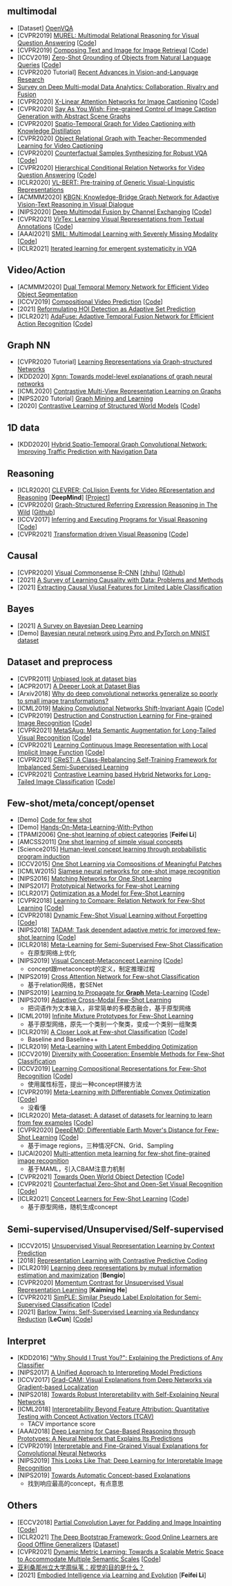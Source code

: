 ## multimodal
- [Dataset] [OpenVQA](https://github.com/MILVLG/openvqa)
- [CVPR2019] [MUREL: Multimodal Relational Reasoning for Visual Question Answering](https://arxiv.org/abs/1902.09487) [[Code](https://github.com/Cadene/murel.bootstrap.pytorch)]
- [CVPR2019] [Composing Text and Image for Image Retrieval](https://arxiv.org/abs/1812.07119) [[Code](https://github.com/google/tirg)]
- [ICCV2019] [Zero-Shot Grounding of Objects from Natural Language Queries](https://arxiv.org/abs/1908.07129) [[Code](https://github.com/TheShadow29/zsgnet-pytorch)]
- [CVPR2020 Tutorial] [Recent Advances in Vision-and-Language Research](https://rohit497.github.io/Recent-Advances-in-Vision-and-Language-Research/)
- [Survey on Deep Multi-modal Data Analytics: Collaboration, Rivalry and Fusion](https://arxiv.org/abs/2006.08159)
- [CVPR2020] [X-Linear Attention Networks for Image Captioning](https://arxiv.org/pdf/2003.14080.pdf) [[Code](https://github.com/JDAI-CV/image-captioning)]
- [CVPR2020] [Say As You Wish: Fine-grained Control of Image Caption Generation with Abstract Scene Graphs](https://arxiv.org/pdf/2003.00387.pdf)
- [CVPR2020] [Spatio-Temporal Graph for Video Captioning with Knowledge Distillation](https://arxiv.org/pdf/2003.13942.pdf)
- [CVPR2020] [Object Relational Graph with Teacher-Recommended Learning for Video Captioning](https://arxiv.org/pdf/2002.11566.pdf)
- [CVPR2020] [Counterfactual Samples Synthesizing for Robust VQA](https://arxiv.org/pdf/2003.06576.pdf) [[Code](https://github.com/yanxinzju/CSS-VQA)]
- [CVPR2020] [Hierarchical Conditional Relation Networks for Video Question Answering](https://arxiv.org/abs/2002.10698) [[Code](https://github.com/thaolmk54/hcrn-videoqa)]
- [ICLR2020] [VL-BERT: Pre-training of Generic Visual-Linguistic Representations](https://arxiv.org/abs/1908.08530)
- [ACMMM2020] [KBGN: Knowledge-Bridge Graph Network for Adaptive Vision-Text Reasoning in Visual Dialogue](https://arxiv.org/abs/2008.04858v2)
- [NIPS2020] [Deep Multimodal Fusion by Channel Exchanging](https://papers.nips.cc/paper/2020/file/339a18def9898dd60a634b2ad8fbbd58-Paper.pdf) [[Code](https://github.com/yikaiw/CEN)]
- [CVPR2021] [VirTex: Learning Visual Representations from Textual Annotations](https://arxiv.org/abs/2006.06666) [[Code](https://github.com/kdexd/virtex)]
- [AAAI2021] [SMIL: Multimodal Learning with Severely Missing Modality](https://arxiv.org/pdf/2103.05677.pdf) [[Code](https://github.com/mengmenm/SMIL)]
- [ICLR2021] [Iterated learning for emergent systematicity in VQA](https://openreview.net/pdf?id=Pd_oMxH8IlF)


## Video/Action
- [ACMMM2020] [Dual Temporal Memory Network for Efficient Video Object Segmentation](https://arxiv.org/abs/2003.06125)
- [ICCV2019] [Compositional Video Prediction](https://arxiv.org/abs/1908.08522) [[Code](https://github.com/JudyYe/CVP)]
- [2021] [Reformulating HOI Detection as Adaptive Set Prediction](https://arxiv.org/pdf/2103.05983.pdf)
- [ICLR2021] [AdaFuse: Adaptive Temporal Fusion Network for Efficient Action Recognition](https://arxiv.org/pdf/2102.05775.pdf) [[Code](https://github.com/mengyuest/AdaFuse)]

## Graph NN
- [CVPR2020 Tutorial] [Learning Representations via Graph-structured Networks](https://xiaolonw.github.io/graphnnv2/)
- [KDD2020] [Xgnn: Towards model-level explanations of graph neural networks](https://arxiv.org/abs/2006.02587)
- [ICML2020] [Contrastive Multi-View Representation Learning on Graphs](https://arxiv.org/pdf/2006.05582.pdf)
- [NIPS2020 Tutorial] [Graph Mining and Learning](https://gm-neurips-2020.github.io/)
- [2020] [Contrastive Learning of Structured World Models](http://arxiv.org/abs/1911.12247) [[Code](https://github.com/tkipf/c-swm)]


## 1D data
- [KDD2020] [Hybrid Spatio-Temporal Graph Convolutional Network: Improving Traffic Prediction with Navigation Data](https://arxiv.org/abs/2006.12715)


## Reasoning
- [ICLR2020] [CLEVRER: CoLlision Events for Video REpresentation and Reasoning](https://arxiv.org/abs/1910.01442) [**DeepMind**] [[Project](http://clevrer.csail.mit.edu/)]
- [CVPR2020] [Graph-Structured Referring Expression Reasoning in The Wild](https://arxiv.org/pdf/2004.08814.pdf) [[Github](https://github.com/sibeiyang/sgmn)]
- [ICCV2017] [Inferring and Executing Programs for Visual Reasoning](https://arxiv.org/abs/1705.03633) [[Code](https://github.com/facebookresearch/clevr-iep)]
- [CVPR2021] [Transformation driven Visual Reasoning](https://arxiv.org/pdf/2011.13160) [[Code](https://github.com/hughplay/TVR)]


## Causal
- [CVPR2020] [Visual Commonsense R-CNN](https://arxiv.org/abs/2002.12204) [[zhihu](https://zhuanlan.zhihu.com/p/111306353)] [[Github](https://github.com/Wangt-CN/VC-R-CNN)]
- [2021] [A Survey of Learning Causality with Data: Problems and Methods](https://arxiv.org/abs/1809.09337v4)
- [2021] [Extracting Causal Viusal Features for Limited Lable Classification](https://arxiv.org/pdf/2103.12322.pdf)


## Bayes
- [2021] [A Survey on Bayesian Deep Learning](https://arxiv.org/abs/1604.01662v4) 
- [Demo] [Bayesian neural network using Pyro and PyTorch on MNIST dataset](https://github.com/paraschopra/bayesian-neural-network-mnist)


## Dataset and preprocess
- [CVPR2011] [Unbiased look at dataset bias](https://ieeexplore.ieee.org/abstract/document/5995347)
- [ACPR2017] [A Deeper Look at Dataset Bias](https://link.springer.com/chapter/10.1007/978-3-319-58347-1_2)
- [Arxiv2018] [Why do deep convolutional networks generalize so poorly to small image transformations?](https://www.jmlr.org/papers/volume20/19-519/19-519.pdf)
- [ICML2019] [Making Convolutional Networks Shift-Invariant Again](https://arxiv.org/abs/1904.11486) [[Code](https://github.com/adobe/antialiased-cnns)]
- [CVPR2019] [Destruction and Construction Learning for Fine-grained Image Recognition](https://openreview.net/forum?id=HibvKgQe_pH) [[Code](https://github.com/JDAI-CV/DCL)]
- [CVPR2021] [MetaSAug: Meta Semantic Augmentation for Long-Tailed Visual Recognition](https://arxiv.org/abs/2103.12579) [[Code](https://github.com/BIT-DA/MetaSAug)]
- [CVPR2021] [Learning Continuous Image Representation with Local Implicit Image Function](https://arxiv.org/abs/2012.09161) [[Code](https://github.com/yinboc/liif)]
- [CVPR2021] [CReST: A Class-Rebalancing Self-Training Framework for Imbalanced Semi-Supervised Learning](https://arxiv.org/abs/2102.09559)
- [CVPR2021] [Contrastive Learning based Hybrid Networks for Long-Tailed Image Classification](https://arxiv.org/pdf/2103.14267.pdf) [[Code](https://k-han.github.io/HybridLT)]


## Few-shot/meta/concept/openset
- [Demo] [Code for few shot](https://github.com/oscarknagg/few-shot)
- [Demo] [Hands-On-Meta-Learning-With-Python](https://github.com/sudharsan13296/Hands-On-Meta-Learning-With-Python)
- [TPAMI2006] [One-shot learning of object categories](https://ieeexplore.ieee.org/abstract/document/1597116) [**Feifei Li**]
- [AMCSS2011] [One shot learning of simple visual concepts](https://escholarship.org/content/qt4ht821jx/qt4ht821jx.pdf)
- [Science2015] [Human-level concept learning through probabilistic program induction](https://science.sciencemag.org/content/350/6266/1332/)
- [ICCV2015] [One Shot Learning via Compositions of Meaningful Patches](https://ieeexplore.ieee.org/abstract/document/7410499)
- [ICMLW2015] [Siamese neural networks for one-shot image recognition](http://www.cs.toronto.edu/~gkoch/files/msc-thesis.pdf)
- [NIPS2016] [Matching Networks for One Shot Learning](https://arxiv.org/pdf/1606.04080.pdf)
- [NIPS2017] [Prototypical Networks for Few-shot Learning](https://arxiv.org/pdf/1703.05175.pdf)
- [ICLR2017] [Optimization as a Model for Few-Shot Learning](https://openreview.net/forum?id=rJY0-Kcll)
- [CVPR2018] [Learning to Compare: Relation Network for Few-Shot Learning](https://arxiv.org/abs/1711.06025) [[Code](https://github.com/floodsung/LearningToCompare_FSL)]
- [CVPR2018] [Dynamic Few-Shot Visual Learning without Forgetting](https://arxiv.org/abs/1804.09458) [[Code](https://github.com/gidariss/FewShotWithoutForgetting)]
- [NIPS2018] [TADAM: Task dependent adaptive metric for improved few-shot learning](https://arxiv.org/abs/1805.10123) [[Code](https://github.com/ElementAI/TADAM)]
- [ICLR2018] [Meta-Learning for Semi-Supervised Few-Shot Classification](https://arxiv.org/abs/1803.00676)
  - 在原型网络上优化
- [NIPS2019] [Visual Concept-Metaconcept Learning](http://vcml.csail.mit.edu/data/papers/2019NeurIPS-VCML.pdf) [[Code](https://github.com/Glaciohound/VCML)]
  - concept跟metaconcept的定义，制定推理过程
- [NIPS2019] [Cross Attention Network for Few-shot Classification](https://arxiv.org/abs/1910.07677)
  - 基于relation网络，套SENet
- [NIPS2019] [Learning to Propagate for **Graph** Meta-Learning](https://arxiv.org/abs/1909.05024) [[Code](https://github.com/liulu112601/Gated-Propagation-Net)]
- [NIPS2019] [Adaptive Cross-Modal Few-Shot Learning](https://arxiv.org/abs/1902.07104)
  - 把词语作为文本输入，非常简单的多模态融合，基于原型网络
- [ICML2019] [Infinite Mixture Prototypes for Few-Shot Learning](https://arxiv.org/abs/1902.04552)
  - 基于原型网络，原先一个类别一个聚类，变成一个类别一组聚类
- [ICLR2019] [A Closer Look at Few-shot Classification](https://arxiv.org/abs/1904.04232) [[Code](https://github.com/wyharveychen/CloserLookFewShot)]
  - Baseline and Baseline++ 
- [ICLR2019] [Meta-Learning with Latent Embedding Optimization](https://arxiv.org/abs/1807.05960)
- [ICCV2019] [Diversity with Cooperation: Ensemble Methods for Few-Shot Classification](https://arxiv.org/abs/1903.11341)
- [ICCV2019] [Learning Compositional Representations for Few-Shot Recognition](https://arxiv.org/abs/1812.09213) [[Code](https://drive.google.com/file/d/12Hn9pmBjYKGCWzumUmsbdi7viq-L3-IU/view)]
  - 使用属性标签，提出一种concept拼接方法
- [CVPR2019] [Meta-Learning with Differentiable Convex Optimization](https://arxiv.org/abs/1904.03758) [[Code](https://github.com/kjunelee/MetaOptNet)]
  - 没看懂
- [ICLR2020] [Meta-dataset: A dataset of datasets for learning to learn from few examples](https://arxiv.org/abs/1903.03096) [[Code](https://github.com/google-research/meta-dataset)]
- [CVPR2020] [DeepEMD: Differentiable Earth Mover's Distance for Few-Shot Learning](https://arxiv.org/abs/2003.06777) [[Code](https://github.com/icoz69/DeepEMD)]
  - 基于image regions，三种情况FCN、Grid、Sampling
- [IJCAI2020] [Multi-attention meta learning for few-shot fine-grained image recognition](http://vipl.ict.ac.cn/homepage/jsq/publication/2020-Zhu-IJCAI-PRICAI.pdf)
  - 基于MAML，引入CBAM注意力机制
- [CVPR2021] [Towards Open World Object Detection](https://arxiv.org/abs/2103.02603) [[Code](https://github.com/JosephKJ/OWOD)]
- [CVPR2021] [Counterfactual Zero-Shot and Open-Set Visual Recognition](https://arxiv.org/abs/2103.00887) [[Code](https://github.com/yue-zhongqi/gcm-cf)]
- [ICLR2021] [Concept Learners for Few-Shot Learning](https://arxiv.org/pdf/2007.07375.pdf) [[Code](https://github.com/snap-stanford/comet)]
  - 基于原型网络，随机生成concept

## Semi-supervised/Unsupervised/Self-supervised
- [ICCV2015] [Unsupervised Visual Representation Learning by Context Prediction](https://arxiv.org/abs/1505.05192)
- [2018] [Representation Learning with Contrastive Predictive Coding](https://arxiv.org/abs/1807.03748)
- [ICLR2019] [Learning deep representations by mutual information estimation and maximization](https://arxiv.org/abs/1808.06670) [**Bengio**]
- [CVPR2020] [Momentum Contrast for Unsupervised Visual Representation Learning](https://arxiv.org/abs/1911.05722) [**Kaiming He**]
- [CVPR2021] [SimPLE: Similar Pseudo Label Exploitation for Semi-Supervised Classification](https://arxiv.org/pdf/2103.16725.pdf) [[Code](https://github.com/zijian-hu/SimPLE)]
- [2021] [Barlow Twins: Self-Supervised Learning via Redundancy Reduction](https://arxiv.org/abs/2103.03230) [**LeCun**] [[Code](https://github.com/facebookresearch/barlowtwins)]


## Interpret
- [KDD2016] ["Why Should I Trust You?": Explaining the Predictions of Any Classifier](https://arxiv.org/abs/1602.04938)
- [NIPS2017] [A Unified Approach to Interpreting Model Predictions](https://arxiv.org/abs/1705.07874)
- [ICCV2017] [Grad-CAM: Visual Explanations from Deep Networks via Gradient-based Localization](https://arxiv.org/abs/1610.02391)
- [NIPS2018] [Towards Robust Interpretability with Self-Explaining Neural Networks](https://arxiv.org/abs/1806.07538)
- [ICML2018] [Interpretability Beyond Feature Attribution: Quantitative Testing with Concept Activation Vectors (TCAV)](https://arxiv.org/abs/1711.11279)
  - TACV importance score
- [AAAI2018] [Deep Learning for Case-Based Reasoning through Prototypes: A Neural Network that Explains Its Predictions](https://arxiv.org/abs/1710.04806)
- [CVPR2019] [Interpretable and Fine-Grained Visual Explanations for Convolutional Neural Networks](https://arxiv.org/abs/1908.02686)
- [NIPS2019] [This Looks Like That: Deep Learning for Interpretable Image Recognition](https://arxiv.org/abs/1806.10574)
- [NIPS2019] [Towards Automatic Concept-based Explanations](https://arxiv.org/abs/1902.03129)
  - 找到响应最高的concept，有点意思


## Others
- [ECCV2018] [Partial Convolution Layer for Padding and Image Inpainting](https://arxiv.org/pdf/1811.11718.pdf) [[Code](https://github.com/NVIDIA/partialconv)]
- [ICLR2021] [The Deep Bootstrap Framework: Good Online Learners are Good Offline Generalizers](https://arxiv.org/pdf/2010.08127.pdf) [[Dataset](https://github.com/preetum/cifar5m)]
- [CVPR2021] [Dynamic Metric Learning: Towards a Scalable Metric Space to Accommodate Multiple Semantic Scales](https://arxiv.org/pdf/2103.11781v1.pdf) [[Code](https://github.com/SupetZYK/DynamicMetricLearning)]
- [亚利桑那州立大学周纵苇：视觉的目的是什么？](https://hub.baai.ac.cn/view/6777)
- [2021] [Embodied Intelligence via Learning and Evolution](https://arxiv.org/pdf/2102.02202.pdf) [**Feifei Li**]
